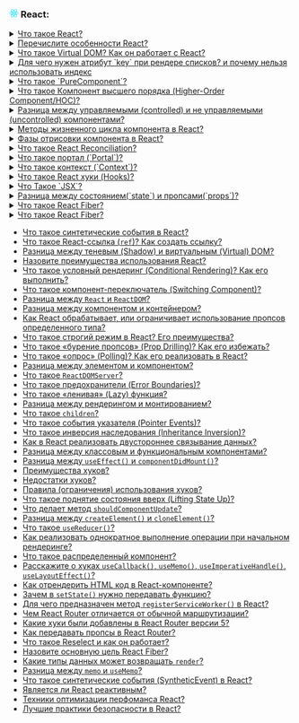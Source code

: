 <h3>
  <img src="../assets/React.png" width="16" height="16" />
  <span>React:</span>
</h3>

<details>
<summary><a href="https://youtu.be/7TvS0iKR3_c?t=638">Что такое React?</a></summary>
  <br/>
  - JavaScript библиотека с открытым исходным кодом, созданная компанией Facebook. В основе которой используется виртуал дом и компонентный подход для эффективной отрисовки пользовательских интерфейсов. 
</details>

<details>
<summary><a href="https://youtu.be/7TvS0iKR3_c?t=671">Перечислите особенности React?</a></summary>
    <br/>
- Virtual DOM  <br/>
- Компонентный подход <br/>
- Поддержка SSR <br/>
- One way of data flow <br/>
</details>

<details>
<summary><a href="https://youtu.be/7TvS0iKR3_c?t=740">Что такое Virtual DOM? Как он работает с React?</a></summary>
    <br/>
- Это упрощенная версия обычного DOM, который намного эффективнее смотрит что изменилось и перерисовывает в реальном DOM только то что изменилось, а не всю страницу 
</details>

<details>
<summary><a href="https://youtu.be/yvOXvZ8aEFo?t=526">Для чего нужен атрибут `key` при рендере списков? и почему нельзя использовать индекс</a></summary>
    <br/>
- Для того чтобы помочь более эффективно видеть изменения в списках и перерисовывать только те эелементы, у которых изменился ключ. если сделать индекс, то при добавлении в начало списка нового элемента будет неожидаемое поведение.
</details>

<details>
<summary><a href="https://youtu.be/yvOXvZ8aEFo?t=581">Что такое `PureComponent`?</a></summary>
    <br/>
- Это компонент, который не будет обновляться если у него не изменился локальный стейт или передаваемые пропсы. не смотря на перерисовку родительского компонента. (shouldComponentUpdate)
</details>

<details>
<summary><a href="https://youtu.be/yvOXvZ8aEFo?t=637">Что такое Компонент высшего порядка (Higher-Order Component/HOC)?</a></summary>
    <br/>
- Принимает как аргумент компонент и возвращает компонент. Этот паттер позволяет оптимизировать повторяющийся функционал путем создания HOC'a и потом обернуть им необходимые компоненты.
</details>

<details>
<summary><a href="https://youtu.be/yvOXvZ8aEFo?t=684">Разница между управляемыми (controlled) и не управляемыми (uncontrolled) компонентами?</a></summary>
    <br/>
- Примерами таких компонентов могут быть input or select. Неуправляемые компоненты опираются на DOM в качестве источника данных. В управляемых компонентах каждое изменение состояние компонента происходит через функцию обработчик и состояние храниться в стейте.
</details>

<details>
  <summary>
    <a href="https://youtu.be/RpcB5jnJvcI?t=35">Методы жизненного цикла компонента в React?</a>
  </summary>
    <br/>
  Всего они делятся на 3 стадии:    <br/>
1) Монтирование “mounting”    <br/>
   - constructor (Установка state и присваивание props)     <br/>
   - getDerivedStateFromProps (посмотреть что лежит в пропсах, изменились ли они и присвоить их в стейт)    <br/>
   - render()    <br/>
   - componentDidMount (Вызывается один раз после рендера компонента)    <br/>
3) Обновление “updating”    <br/>
    - getDerivedStateFromProps (посмотреть что лежит в пропсах, изменились ли они и присвоить их в стейт)    <br/>
    - shouldComponentUpdate (приходит nextProps, nextState и нужно вернуть булеан)    <br/>
    - getSnapshotBeforeUpdate()    <br/>
    - componentDidUpdate (вызывается после монтирования в DOM, приходят аргументы prevProps и prevState)    <br/>
4) Размонтирования “unmounting”    <br/>
    - componentWillUnMount (Вызывается перед размонтированием в DOM, можно удалить таймауты)    <br/>
 5) Ошибки "errors"    <br/>
    - getDerivedStateFromError()     <br/>
</details>

<details>
  <summary>
    <a href="https://youtu.be/RpcB5jnJvcI?t=173">Фазы отрисовки компонента в React?</a>
  </summary>
    <br/>
  Всего есть 3 фазы:    <br/>
1) Render - чистая фаза без сайд эффектов, может перезапускаться реактом несколько раз    <br/>
2) Pre-commit - Реакт читает дом через getSnapshotBeforeUpdate    <br/>
3) Commit - Изменяет дом и выполняет все сайд эффекты, в этот момент вызываются методы с приставкой DID    <br/>
</details>

<details>
  <summary>
    <a href="https://youtu.be/RpcB5jnJvcI?t=271">Что такое React Reconciliation?</a>
  </summary>
    <br/>
  - Это алгоритм по которому происходит сравнение старого и нового виртуал дома и добавление соответсвующих изменений в реальный DOM. Сравнение начинается рекурсивно с корневого элемента и если оно изменилось, то перерисовывается вся нода.
</details>

<details>
  <summary>
    <a href="https://youtu.be/RpcB5jnJvcI?t=342">Что такое портал (`Portal`)?</a>
  </summary>
    <br/>
  - Компонент, который рендерит свое содержиимое в произвольную часть DOM дерева. Например модальное окно или чат поверх всего layot'a. Создается при помощи React.createPortal(children, element)
</details>

<details>
  <summary>
    <a href="https://youtu.be/RpcB5jnJvcI?t=390">Что такое контекст (`Context`)?</a>
  </summary>
    <br/>
  - Это способ глобального управления состоянием для более легкого обмена состоянием между глубоко вложенными компонентами, чем только. Создается через React.createContext() и компонент, которому необходимо соединение с контекстом оборачивается в <Provider> и передается через useContext хуком.
</details>
  
 <details>
  <summary>
    <a href="https://youtu.be/RpcB5jnJvcI?t=475">Что такое React хуки (Hooks)?</a>
  </summary>
    <br/>
  - Это нововведение, которые было добавлено в реакт с версией 16.8, которые позволяют использовать состояние, некоторые методы жизненого цикла компонентов и некоторые методы React (ref, context) в функциональных компонентах.    <br/>
   - useState (создание состояние компонента)    <br/>
   - useEffect (апдейт компонента / дидмаунт)    <br/>
   - useLayoutEffect (запускается после всех обновлений в дом дерева)    <br/>
   - useContext (создать контекст)    <br/>
   - useCallback (создать калбек)    <br/>
   - useMemo (мемоизировать функцию)    <br/>
   - useRef (создать ссылку)    <br/>
   - useReducer (использование редьюсера)    <br/>
</details>
  
 <details>
  <summary>
    <a href="https://youtu.be/RpcB5jnJvcI?t=571">Что Такое `JSX`?</a>
  </summary>
    <br/>
  - Расшифровывается аббревиатура как javascript xml. Конвертируемый Babel весь написанный JSX в функции React.createElement, так что по сути это синтаксический сахар, созданный для упрощения процесса создания компонентов. 
</details>
    
<details>
  <summary>
    <a href="https://youtu.be/RpcB5jnJvcI?t=621">Разница между состоянием(`state`) и пропсами(`props`)?</a>
  </summary>
    <br/>
  - Это два JavaScript объекта. Props это входные аргументы для компонента, которые передаются от вышестоящего компонента. А state это локальная переменная по сути которая контролируется этим компонентом.
</details>
      
<details>
  <summary>
    <a href="https://youtu.be/RpcB5jnJvcI?t=689">Что такое React Fiber?</a>
  </summary>
    <br/>
  - Это новая версия алгоритма reconsilation, который предоставляет более гибкую и масштабируемую основу для работы с компонентами React. Основное преимущество это то что процесс согласования(reconciliation) компонентов происходит поэтапно (incrementally), что в общем влияет на перфоманс. 
</details>
  
 <details>
  <summary>
    <a href="https://youtu.be/RpcB5jnJvcI?t=689">Что такое React Fiber?</a>
  </summary>
    <br/>
  - Специальный тег JSX котрый не отрисовывается в DOM. Плюс в том, что он быстрее и использует меньше памяти, так же плюс в CSS при flex and grid
</details>
  

- [Что такое синтетические события в React?](https://youtu.be/81yRgVQ1ciM?t=34)
- [Что такое React-ссылка (`ref`)? Как создать ссылку?](https://youtu.be/81yRgVQ1ciM?t=69)
- [Разница между теневым (Shadow) и виртуальным (Virtual) DOM?](https://youtu.be/81yRgVQ1ciM?t=112)
- [Назовите преимущества использования React?](https://youtu.be/81yRgVQ1ciM?t=170)
- [Что такое условный рендеринг (Conditional Rendering)? Как его выполнить?](https://youtu.be/81yRgVQ1ciM?t=224)
- [Что такое компонент-переключатель (Switching Component)?](https://youtu.be/81yRgVQ1ciM?t=265)
- [Разница между `React` и `ReactDOM`?](https://youtu.be/81yRgVQ1ciM?t=305)
- [Разница между компонентом и контейнером?](https://youtu.be/81yRgVQ1ciM?t=370)
- [Как React обрабатывает, или ограничивает использование пропсов определенного типа?](https://youtu.be/81yRgVQ1ciM?t=413)
- [Что такое строгий режим в React? Его преимущества?](https://youtu.be/81yRgVQ1ciM?t=469)
- [Что такое «бурение пропсов» (Prop Drilling)? Как его избежать?](https://youtu.be/81yRgVQ1ciM?t=532)
- [Что такое «опрос» (Polling)? Как его реализовать в React?](https://youtu.be/81yRgVQ1ciM?t=597)
- [Разница между элементом и компонентом?](https://youtu.be/81yRgVQ1ciM?t=663)
- [Что такое `ReactDOMServer`?](https://youtu.be/81yRgVQ1ciM?t=763)
- [Что такое предохранители (Error Boundaries)?](https://youtu.be/HBSAjY-xh3k?t=36)
- [Что такое «ленивая» (Lazy) функция?](https://youtu.be/HBSAjY-xh3k?t=103)
- [Разница между рендерингом и монтированием?](https://youtu.be/HBSAjY-xh3k?t=149)
- [Что такое `сhildren`?](https://youtu.be/HBSAjY-xh3k?t=191)
- [Что такое события указателя (Pointer Events)?](https://youtu.be/HBSAjY-xh3k?t=239)
- [Что такое инверсия наследования (Inheritance Inversion)?](https://youtu.be/HBSAjY-xh3k?t=301)
- [Как в React реализовать двустороннее связывание данных?](https://youtu.be/HBSAjY-xh3k?t=355)
- [Разница между классовым и функциональным компонентами?](https://youtu.be/xZLxdts7ZW4?t=664)
- [Разница между `useEffect()` и `componentDidMount()`?](https://youtu.be/xZLxdts7ZW4?t=754)
- [Преимущества хуков?](https://youtu.be/xZLxdts7ZW4?t=819)
- [Недостатки хуков?](https://youtu.be/__neFkxAO9s?t=793)
- [Правила (ограничения) использования хуков?](https://youtu.be/xZLxdts7ZW4?t=873)
- [Что такое поднятие состояния вверх (Lifting State Up)?](https://youtu.be/ngyOYuTrUk8?t=700)
- [Что делает метод `shouldComponentUpdate`?](https://youtu.be/ngyOYuTrUk8?t=748)
- [Разница между `createElement()` и `cloneElement()`?](https://youtu.be/ngyOYuTrUk8?t=816)
- [Что такое `useReducer()`?](https://youtu.be/GZUy2i6QN7o?t=257)
- [Как реализовать однократное выполнение операции при начальном рендеринге?](https://youtu.be/GZUy2i6QN7o?t=321)
- [Что такое распределенный компонент?](https://youtu.be/GZUy2i6QN7o?t=386)
- [Расскажите о хуках `useCallback()`, `useMemo()`, `useImperativeHandle()`, `useLayoutEffect()`?](https://youtu.be/GZUy2i6QN7o?t=449)
- [Как отрендерить HTML код в React-компоненте?](https://youtu.be/GZUy2i6QN7o?t=572)
- [Зачем в `setState()` нужно передавать функцию?](https://youtu.be/GZUy2i6QN7o?t=627)
- [Для чего предназначен метод `registerServiceWorker()` в React?](https://youtu.be/GZUy2i6QN7o?t=665)
- [Чем React Router отличается от обычной маршрутизации?](https://youtu.be/GZUy2i6QN7o?t=710)
- [Какие хуки были добавлены в React Router версии 5?](https://youtu.be/GZUy2i6QN7o?t=765)
- [Как передавать пропсы в React Router?](https://youtu.be/GZUy2i6QN7o?t=841)
- [Что такое Reselect и как он работает?](https://youtu.be/XtQPrt8G0n8?t=847)
- [Назовите основную цель React Fiber?](https://youtu.be/DgevxmyzymQ?t=30)
- [Какие типы данных может возвращать `render`?](https://youtu.be/DgevxmyzymQ?t=90)
- [Разница между `memo` и `useMemo`?](https://youtu.be/DgevxmyzymQ?t=166)
- [Что такое синтетические события (SyntheticEvent) в React?](https://youtu.be/DgevxmyzymQ?t=235)
- [Является ли React реактивным?](https://youtu.be/DgevxmyzymQ?t=291)
- [Техники оптимизации перфоманса React?](https://youtu.be/__neFkxAO9s?t=606)
- [Лучшие практики безопасности в React?](https://youtu.be/__neFkxAO9s?t=694)
